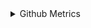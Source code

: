 <details>

<summary>Github Metrics</summary>

*学啥啥不行，摆烂第一名*



![Metrics](/github-metrics.svg)

AWK成瘾者
</details>

